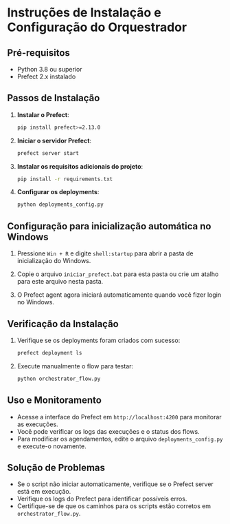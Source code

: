 # Instruções de Instalação e Configuração do Orquestrador

## Pré-requisitos

- Python 3.8 ou superior
- Prefect 2.x instalado

## Passos de Instalação

1. **Instalar o Prefect**:

   ```bash
   pip install prefect>=2.13.0
   ```

2. **Iniciar o servidor Prefect**:

   ```bash
   prefect server start
   ```

3. **Instalar os requisitos adicionais do projeto**:

   ```bash
   pip install -r requirements.txt
   ```

4. **Configurar os deployments**:
   ```bash
   python deployments_config.py
   ```

## Configuração para inicialização automática no Windows

1. Pressione `Win + R` e digite `shell:startup` para abrir a pasta de inicialização do Windows.

2. Copie o arquivo `iniciar_prefect.bat` para esta pasta ou crie um atalho para este arquivo nesta pasta.

3. O Prefect agent agora iniciará automaticamente quando você fizer login no Windows.

## Verificação da Instalação

1. Verifique se os deployments foram criados com sucesso:

   ```bash
   prefect deployment ls
   ```

2. Execute manualmente o flow para testar:
   ```bash
   python orchestrator_flow.py
   ```

## Uso e Monitoramento

- Acesse a interface do Prefect em `http://localhost:4200` para monitorar as execuções.
- Você pode verificar os logs das execuções e o status dos flows.
- Para modificar os agendamentos, edite o arquivo `deployments_config.py` e execute-o novamente.

## Solução de Problemas

- Se o script não iniciar automaticamente, verifique se o Prefect server está em execução.
- Verifique os logs do Prefect para identificar possíveis erros.
- Certifique-se de que os caminhos para os scripts estão corretos em `orchestrator_flow.py`.
